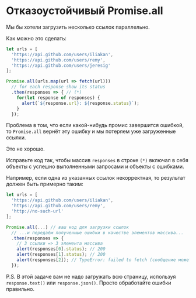 # Отказоустойчивый Promise.all

Мы бы хотели загрузить несколько ссылок параллельно.

Как можно это сделать:

```js run
let urls = [
  'https://api.github.com/users/iliakan',
  'https://api.github.com/users/remy',
  'https://api.github.com/users/jeresig'
];

Promise.all(urls.map(url => fetch(url)))
  // for each response show its status
  .then(responses => { // (*)
    for(let response of responses) {
      alert(`${response.url}: ${response.status}`);
    }
  });
```

Проблема в том, что если какой-нибудь промис завершится ошибкой, то `Promise.all` вернёт эту ошибку и мы потеряем уже загруженные ссылки.

Это не хорошо.

Исправьте код так, чтобы массив `responses` в строке `(*)` включал в себя объекты с успешно выполненными запросами и объекты с ошибками.

Например, если одна из указанных ссылок некорректная, то результат должен быть примерно таким:

```js
let urls = [
  'https://api.github.com/users/iliakan',
  'https://api.github.com/users/remy',
  'http://no-such-url'
];

Promise.all(...) // ваш код для загрузки ссылок
  // ...и передаём полученные ошибки в качестве элементов массива...
  .then(responses => {  
    // 3 ссылки => 3 элемента массива
    alert(responses[0].status); // 200
    alert(responses[1].status); // 200
    alert(responses[2]); // TypeError: failed to fetch (сообщение может быть любым)
  });
```

P.S. В этой задаче вам не надо загружать всю страницу, используя `response.text()` или `response.json()`. Просто обработайте ошибки правильно.
